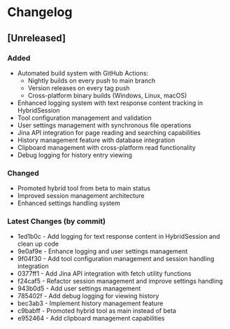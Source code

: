 # Changelog

## [Unreleased]

### Added
- Automated build system with GitHub Actions:
  - Nightly builds on every push to main branch
  - Version releases on every tag push
  - Cross-platform binary builds (Windows, Linux, macOS)
- Enhanced logging system with text response content tracking in HybridSession
- Tool configuration management and validation
- User settings management with synchronous file operations
- Jina API integration for page reading and searching capabilities
- History management feature with database integration
- Clipboard management with cross-platform read functionality
- Debug logging for history entry viewing

### Changed
- Promoted hybrid tool from beta to main status
- Improved session management architecture
- Enhanced settings handling system

### Latest Changes (by commit)
- 1ed1b0c - Add logging for text response content in HybridSession and clean up code
- 9e0af9e - Enhance logging and user settings management
- 9f04f30 - Add tool configuration management and session handling integration
- 0377ff1 - Add Jina API integration with fetch utility functions
- f24caf5 - Refactor session management and improve settings handling
- 943b0d5 - Add user settings management
- 785402f - Add debug logging for viewing history
- bec3ab3 - Implement history management feature
- c9babff - Promoted hybrid tool as main instead of beta
- e952464 - Add clipboard management capabilities